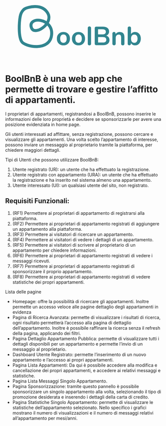 <p align="center">
    <svg version="1.1" id="Layer_1" xmlns="http://www.w3.org/2000/svg" xmlns:xlink="http://www.w3.org/1999/xlink" x="0px" y="0px"
	 viewBox="0 0 429 178" style="enable-background:new 0 0 429 178;" xml:space="preserve">
        <style type="text/css"> .st0{fill:none;stroke:#31858F;stroke-width:8;stroke-miterlimit:10;} .st1{fill:#31858F;} </style>
        <path class="st0" d="M54.1,34.6c0,0-10.3,4.7-13.3,21.5c-2.9,15.9-5,51.8,3.7,67.6c8.2,15,78.2,29.1,82.3-18.7
            c3.9-45.7-65.2-50.2-55.5-19.2c7.9,25.1,60.9-10.6,45.3-38.3C99.9,17.7,59.4,31.5,54.1,34.6z"/>
        <g>
            <path class="st1" d="M149.6,132.4c-2.7-1.5-4.8-3.6-6.3-6.4c-1.5-2.8-2.2-6-2.2-9.7c0-3.7,0.7-6.9,2.2-9.6c1.5-2.7,3.6-4.9,6.3-6.3
                c2.7-1.5,5.8-2.2,9.4-2.2c3.6,0,6.7,0.7,9.4,2.2c2.7,1.5,4.8,3.6,6.2,6.3c1.5,2.8,2.2,6,2.2,9.6c0,3.7-0.7,6.9-2.2,9.7
                c-1.5,2.8-3.5,4.9-6.2,6.4c-2.7,1.5-5.8,2.2-9.4,2.2C155.4,134.7,152.3,133.9,149.6,132.4z M165.6,124.8c1.5-1.9,2.3-4.7,2.3-8.5
                c0-3.7-0.8-6.5-2.3-8.4c-1.5-1.9-3.7-2.9-6.6-2.9c-2.9,0-5.1,1-6.6,2.9c-1.6,1.9-2.3,4.7-2.3,8.4c0,3.7,0.8,6.6,2.3,8.5
                c1.5,1.9,3.7,2.9,6.6,2.9C161.9,127.7,164.1,126.8,165.6,124.8z"/>
            <path class="st1" d="M190.8,132.4c-2.7-1.5-4.8-3.6-6.3-6.4c-1.5-2.8-2.2-6-2.2-9.7c0-3.7,0.7-6.9,2.2-9.6c1.5-2.7,3.6-4.9,6.3-6.3
                c2.7-1.5,5.8-2.2,9.4-2.2s6.7,0.7,9.4,2.2c2.7,1.5,4.8,3.6,6.2,6.3c1.5,2.8,2.2,6,2.2,9.6c0,3.7-0.7,6.9-2.2,9.7
                c-1.5,2.8-3.5,4.9-6.2,6.4c-2.7,1.5-5.8,2.2-9.4,2.2S193.5,133.9,190.8,132.4z M206.9,124.8c1.5-1.9,2.3-4.7,2.3-8.5
                c0-3.7-0.8-6.5-2.3-8.4c-1.5-1.9-3.7-2.9-6.6-2.9c-2.9,0-5.1,1-6.6,2.9c-1.6,1.9-2.3,4.7-2.3,8.4c0,3.7,0.8,6.6,2.3,8.5
                c1.5,1.9,3.7,2.9,6.6,2.9C203.1,127.7,205.3,126.8,206.9,124.8z"/>
            <path class="st1" d="M226.8,133.4c-0.8-0.7-1.3-1.8-1.3-3.2V87.4c0-1.4,0.4-2.4,1.3-3.2c0.8-0.7,1.9-1.1,3.2-1.1
                c1.3,0,2.4,0.4,3.2,1.1c0.9,0.7,1.3,1.8,1.3,3.2v42.8c0,1.4-0.4,2.5-1.3,3.2c-0.9,0.7-1.9,1.1-3.2,1.1
                C228.7,134.5,227.6,134.2,226.8,133.4z"/>
            <path class="st1" d="M282.4,112.4c1.6,2.2,2.4,4.8,2.4,7.9c0,4.3-1.5,7.7-4.6,10.1c-3.1,2.4-7.3,3.7-12.7,3.7H249
                c-1.4,0-2.5-0.4-3.3-1.1c-0.8-0.8-1.2-1.8-1.2-3.2V87.9c0-1.4,0.4-2.5,1.2-3.2c0.8-0.8,1.9-1.1,3.3-1.1h17.8
                c5.3,0,9.4,1.2,12.4,3.5c3,2.3,4.5,5.6,4.5,9.7c0,2.7-0.7,5-2.1,7c-1.4,2-3.4,3.4-5.8,4.3C278.6,108.8,280.8,110.3,282.4,112.4z
                 M253.6,104.8h11.7c6.4,0,9.5-2.4,9.5-7.1c0-2.4-0.8-4.2-2.4-5.3c-1.6-1.1-4-1.7-7.2-1.7h-11.7V104.8z M273.8,125.1
                c1.5-1.2,2.3-3.1,2.3-5.6c0-2.5-0.8-4.4-2.3-5.7c-1.6-1.2-4-1.9-7.3-1.9h-12.9v14.9h12.9C269.8,126.9,272.2,126.3,273.8,125.1z"/>
            <path class="st1" d="M322.5,101.8c2.1,2.4,3.1,6,3.1,10.8v17.6c0,1.3-0.4,2.4-1.2,3.2c-0.8,0.8-1.9,1.1-3.3,1.1
                c-1.4,0-2.5-0.4-3.3-1.1c-0.8-0.8-1.2-1.8-1.2-3.2v-17.1c0-2.7-0.5-4.7-1.5-6c-1-1.2-2.6-1.9-4.8-1.9c-2.6,0-4.7,0.8-6.2,2.4
                c-1.6,1.6-2.3,3.8-2.3,6.5v16c0,1.3-0.4,2.4-1.2,3.2c-0.8,0.8-1.9,1.1-3.3,1.1c-1.4,0-2.5-0.4-3.3-1.1c-0.8-0.8-1.2-1.8-1.2-3.2
                v-27.8c0-1.2,0.4-2.2,1.2-3c0.8-0.8,1.9-1.1,3.3-1.1c1.2,0,2.3,0.4,3,1.1c0.8,0.7,1.2,1.7,1.2,2.9v1.9c1.2-2,2.8-3.5,4.8-4.5
                c2-1.1,4.3-1.6,6.8-1.6C317.3,98.2,320.4,99.4,322.5,101.8z"/>
            <path class="st1" d="M362.9,100.4c2.3,1.5,4.2,3.6,5.5,6.3c1.3,2.7,2,5.9,2,9.5c0,3.6-0.7,6.8-2,9.6c-1.3,2.8-3.2,5-5.5,6.5
                c-2.4,1.5-5.1,2.3-8.1,2.3c-2.5,0-4.8-0.5-6.8-1.6c-2-1.1-3.5-2.6-4.6-4.6v1.8c0,1.3-0.4,2.3-1.2,3.1c-0.8,0.8-1.9,1.1-3.2,1.1
                c-1.3,0-2.4-0.4-3.2-1.1c-0.8-0.8-1.2-1.8-1.2-3.1V87.3c0-1.2,0.4-2.2,1.3-3c0.8-0.8,1.9-1.1,3.3-1.1c1.3,0,2.4,0.4,3.2,1.1
                c0.8,0.7,1.2,1.7,1.2,2.9v16.9c1.1-1.9,2.6-3.4,4.5-4.4c2-1,4.2-1.5,6.7-1.5C357.9,98.2,360.6,98.9,362.9,100.4z M359.1,124.7
                c1.6-2,2.4-4.8,2.4-8.5c0-3.6-0.8-6.3-2.3-8.2c-1.6-1.9-3.8-2.9-6.6-2.9s-5.1,1-6.6,2.9c-1.6,1.9-2.3,4.7-2.3,8.4
                c0,3.6,0.8,6.4,2.3,8.4c1.6,2,3.8,2.9,6.6,2.9C355.3,127.7,357.5,126.7,359.1,124.7z"/>
        </g>
    </svg>
</p>

<p>
<h1> BoolBnB è una web app che permette di trovare e gestire l’affitto di appartamenti. </h1>

I proprietari di appartamenti, registrandosi a BoolBnB, possono inserire le informazioni delle loro proprietà e decidere se sponsorizzarle per avere una posizione evidenziata in home page.

Gli utenti interessati ad affittare, senza registrazione, possono cercare e visualizzare gli appartamenti. Una volta scelto l’appartamento di interesse, possono inviare un messaggio al proprietario tramite la piattaforma, per chiedere maggiori dettagli.

Tipi di Utenti che possono utilizzare BoolBnB:
1. Utente registrato (UR): un utente che ha effettuato la registrazione.  
1. Utente registrato con appartamento (URA): un utente che ha effettuato la registrazione e ha inserito nel sistema almeno una appartamento.  
1. Utente interessato (UI): un qualsiasi utente del sito, non registrato.
    
    
## Requisiti Funzionali:
1. (RF1) Permettere ai proprietari di appartamento di registrarsi alla piattaforma.
1. (RF2) Permettere ai proprietari di appartamento registrati di aggiungere un appartamento alla piattaforma.
1. (RF3) Permettere ai visitatori di ricercare un appartamento.
1. (RF4) Permettere ai visitatori di vedere i dettagli di un appartamento. 
1. (RF5) Permettere ai visitatori di scrivere al proprietario di un appartamento per chiedere informazioni.
1. (RF6) Permettere ai proprietari di appartamento registrati di vedere i messaggi ricevuti.
1. (RF7) Permettere ai proprietari di appartamento registrati di sponsorizzare il proprio appartamento.
1. (RF8) Permettere ai proprietari di appartamento registrati di vedere statistiche dei propri appartamenti.



Lista delle pagine

<ul>
    <li>
        Homepage: offre la possibilità di ricercare gli appartamenti. Inoltre permette un accesso veloce alle pagine dettaglio degli appartamenti in evidenza
    </li>
    <li>
        Pagina di Ricerca Avanzata: permette di visualizzare i risultati di ricerca, ogni risultato permetterà l’accesso alla pagina di dettaglio dell’appartamento. Inoltre è           possibile raffinare la ricerca senza il refresh della pagina, applicando dei filtri.
    </li>
    <li>
        Pagina Dettaglio Appartamento Pubblica: permette di visualizzare tutti i dettagli disponibili per un appartamento e permette l’invio di un messaggio al proprietario.
    </li>
    <li>
        Dashboard Utente Registrato: permette l’inserimento di un nuovo appartamento e l’accesso ai propri appartamenti.
    </li>
    <li>
        Pagina Lista Appartamenti: Da qui è possibile accedere alla modifica e cancellazione dei propri appartamenti, e accedere ai relativi messaggi e statistiche.
    </li>
    <li>
        Pagina Lista Messaggi Singolo Appartamento.
    </li>
    <li>
        Pagina Sponsorizzazione: tramite questo pannello è possibile sponsorizzare un singolo appartamento alla volta, selezionando il tipo di promozione desiderata e inserendo         i dettagli della carta di credito.
    </li>
    <li>
        Pagina Statistiche Singolo Appartamento: permette di visualizzare le statistiche dell’appartamento selezionato. Nello specifico i grafici mostrano il numero di                   visualizzazioni e il numero di messaggi relativi all’appartamento per mesi/anni.
    </li>
</ul>
       


